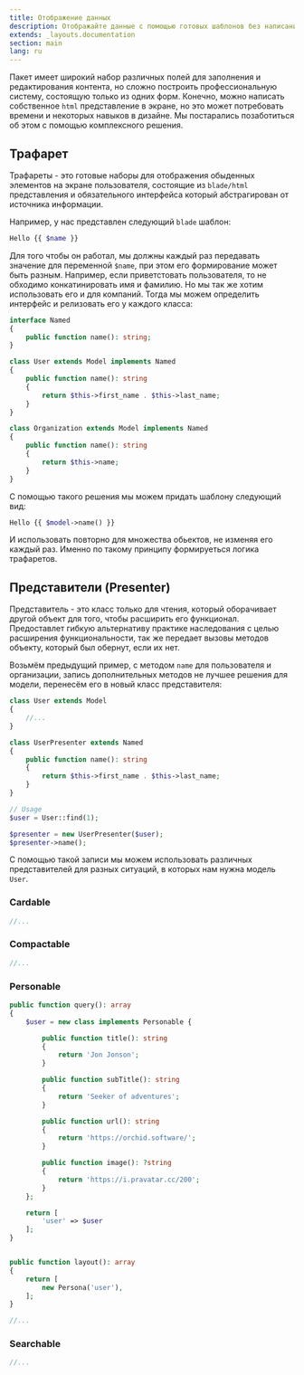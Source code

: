 ```yaml
---
title: Отображение данных
description: Отображайте данные с помощью готовых шаблонов без написания html 
extends: _layouts.documentation
section: main
lang: ru
---
```


Пакет имеет широкий набор различных полей для заполнения и редактирования контента, но сложно построить
профессиональную систему, состоящую только из одних форм. Конечно, можно написать собственное `html` представление в экране,
но это может потребовать времени и некоторых навыков в дизайне. Мы постарались позаботиться об этом с помощью комплексного решения.


## Трафарет

Трафареты - это готовые наборы для отображения обыденных элементов на экране пользователя, 
состоящие из `blade/html` представления и обязательного интерфейса который абстрагирован от источника информации. 


Например, у нас представлен следующий `blade` шаблон:

```php
Hello {{ $name }}
```

Для того чтобы он работал, мы должны каждый раз передавать значение для переменной `$name`, при этом его формирование может быть разным. Например, если приветстовать пользователя, то не обходимо конкатинировать имя и фамилию. Но мы так же хотим использовать его и для компаний. Тогда мы можем определить интерфейс и релизовать его у каждого класса:


```php
interface Named
{
    public function name(): string;
}

class User extends Model implements Named
{
    public function name(): string
    {
        return $this->first_name . $this->last_name;
    }
}

class Organization extends Model implements Named
{
    public function name(): string
    {
        return $this->name;
    }
}
```

С помощью такого решения мы можем придать шаблону следующий вид:

```php
Hello {{ $model->name() }}
```

И использовать повторно для множества обьектов, не изменяя его каждый раз.
Именно по такому принципу формируеться логика трафаретов.


## Представители (Presenter)

Представитель - это класс только для чтения, который оборачивает другой объект для того, чтобы расширить его функционал. Предоставлет гибкую альтернативу практике наследования с целью расширения функциональности, так же передает вызовы методов объекту, который был обернут, если их нет.

Возьмём предыдущий пример, с методом `name` для пользователя и организации, запись дополнительных методов не лучшее решения для модели, перенесём его в новый класс представителя:


```php
class User extends Model
{
    //...
}

class UserPresenter extends Named
{
    public function name(): string
    {
        return $this->first_name . $this->last_name;
    }
}

// Usage
$user = User::find(1);

$presenter = new UserPresenter($user);
$presenter->name();
```

С помощью такой записи мы можем использовать различных представителей для разных ситуаций, в которых нам нужна модель `User`.


### Cardable

```php
//...
```

### Compactable


```php
//...
```

### Personable


```php
public function query(): array
{
    $user = new class implements Personable {

        public function title(): string
        {
            return 'Jon Jonson';
        }

        public function subTitle(): string
        {
            return 'Seeker of adventures';
        }

        public function url(): string
        {
            return 'https://orchid.software/';
        }

        public function image(): ?string
        {
            return 'https://i.pravatar.cc/200';
        }
    };

    return [
        'user' => $user
    ];
}


public function layout(): array
{
    return [
        new Persona('user'),
    ];
}
```

```php
//...
```

### Searchable


```php
//...
```

